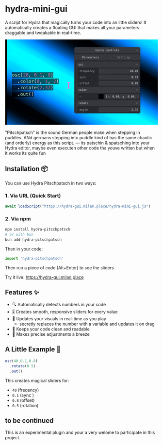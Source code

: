 # hydra-mini-gui

A script for Hydra that magically turns your code into an little sliders! It automatically creates a floating GUI that makes all your parameters draggable and tweakable in real-time.

![Demo](doc/demo.gif)

"Pitschpatsch" is the sound German people make when stepping in puddles. ANd germans stepping into puddle kind of has the same chaotic (and orderly) energy as this script. –– its patschin & spatsching into your Hydra editor, maybe even executen other code tha youve written but when it works its quite fun

## Installation 📦

You can use Hydra Pitschpatsch in two ways:

### 1. Via URL (Quick Start)
```js
await loadScript("https://hydra-gui.milan.place/hydra-mini-gui.js")
```

### 2. Via npm
```bash
npm install hydra-pitschpatsch
# or with bun
bun add hydra-pitschpatsch
```

Then in your code:
```js
import 'hydra-pitschpatsch'
```

Then run a piece of code (Alt+Enter) to see the sliders

Try it live: <https://hydra-gui.milan.place>

## Features ✨

- 🔍 Automatically detects numbers in your code
- 🎚️ Creates smooth, responsive sliders for every value
- 🔄 Updates your visuals in real-time as you play
  - secretly replaces the number with a variable and updates it on drag
- 📝 Keeps your code clean and readable
- 🎯 Makes precise adjustments a breeze

## A Little Example 🌈

```js
osc(40,0.1,0.8)
  .rotate(0.5)
  .out()
```

This creates magical sliders for:

- `40` (freqency)
- `0.1` (sync )
- `0.8` (offset)
- `0.5` (rotation)

## to be continued

This is an experimental plugin and your a very welome to participate in this project.